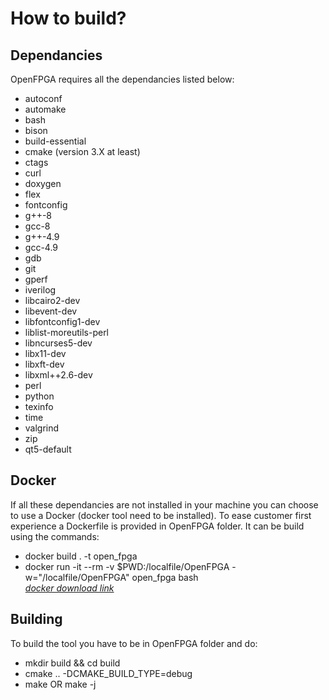 # How to build?

## Dependancies

OpenFPGA requires all the dependancies listed below:
- autoconf
- automake
- bash
- bison
- build-essential
- cmake (version 3.X at least)
- ctags
- curl
- doxygen
- flex
- fontconfig
- g++-8
- gcc-8
- g++-4.9
- gcc-4.9
- gdb
- git
- gperf
- iverilog
- libcairo2-dev
- libevent-dev
- libfontconfig1-dev
- liblist-moreutils-perl
- libncurses5-dev
- libx11-dev
- libxft-dev
- libxml++2.6-dev
- perl
- python
- texinfo
- time
- valgrind
- zip
- qt5-default

## Docker

If all these dependancies are not installed in your machine you can choose to use a Docker (docker tool need to be installed). To ease customer first experience a Dockerfile is provided in OpenFPGA folder. It can be build using the commands: 
- docker build . -t open_fpga
- docker run -it --rm -v $PWD:/localfile/OpenFPGA -w="/localfile/OpenFPGA" open_fpga bash<br />
[*docker download link*](https://www.docker.com/products/docker-desktop)

## Building

To build the tool you have to be in OpenFPGA folder and do:
- mkdir build && cd build
- cmake .. -DCMAKE_BUILD_TYPE=debug
- make OR make -j
